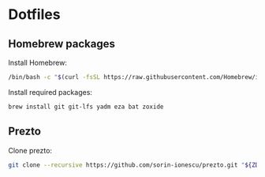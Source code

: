 # Dotfiles

## Homebrew packages

Install Homebrew:
```sh
/bin/bash -c "$(curl -fsSL https://raw.githubusercontent.com/Homebrew/install/HEAD/install.sh)"
```

Install required packages:
```sh
brew install git git-lfs yadm eza bat zoxide
```

## Prezto

Clone prezto:
```sh
git clone --recursive https://github.com/sorin-ionescu/prezto.git "${ZDOTDIR:-${XDG_CONFIG_HOME:-$HOME/.config}/zsh}/.zprezto"
```
